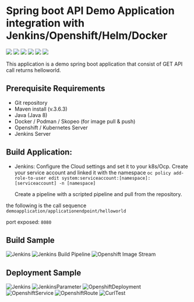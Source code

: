 # Spring boot API Demo Application integration with Jenkins/Openshift/Helm/Docker
![](https://www.grape.solutions/static/fdaa06e0ed083acefd8fdf3ffaa0eba5/22bfc/logo_springboot.webp) ![](https://alternative.me/media/256/openshift-icon-ggcdtcwm5g3svcon-c.png) ![](https://www.grape.solutions/static/2e9698cec0951428338ae2e09d5ae31e/22bfc/logo_docker.webp) ![](https://www.grape.solutions/static/eccd657cf639107f983fc8e1fd65df46/22bfc/logo_jenkins.webp) ![](https://images.crunchbase.com/image/upload/c_pad,h_170,w_170,f_auto,b_white,q_auto:eco,dpr_1/nexfmbpjgbgdyzn4cmyv) ![](https://res.cloudinary.com/canonical/image/fetch/f_auto,q_auto,fl_sanitize,w_60,h_60/https://dashboard.snapcraft.io/site_media/appmedia/2017/06/helm.png)

This application is a demo spring boot application that consist of GET API call returns helloworld.

## Prerequisite Requirements
- Git repository
- Maven install (v.3.6.3)
- Java (Java 8)
- Docker / Podman / Skopeo (for image pull & push)
- Openshift / Kubernetes Server
- Jenkins Server

## Build Application:
- Jenkins:
  Configure the Cloud settings and set it to your k8s/Ocp.
  Create your service account and linked it with the namespace
  `oc policy add-role-to-user edit system:serviceaccount:[namespace]:[serviceaccount] -n [namespace]`
  
  Create a pipeline with a scripted pipeline and pull from the repository.
  

the following is the call sequence 
`demoapplication/applicationendpoint/helloworld`

port exposed: `8080`

## Build Sample
![Jenkins](https://i.ibb.co/1KDY0YR/Screenshot-2024-04-18-160429.png)
![Jenkins Build Pipeline](https://i.ibb.co/WGgPCfM/Screenshot-2024-04-18-161737.png)
![Openshift Image Stream](https://i.ibb.co/VvNNkJc/Screenshot-2024-04-18-162002.png)

## Deployment Sample
![Jenkins](https://i.ibb.co/xssW1zZ/Screenshot-2024-04-18-162415.png)
![JenkinsParameter](https://i.ibb.co/Ct2mV58/Screenshot-2024-04-18-163213.png)
![OpenshiftDeployment](https://i.ibb.co/N6RK8Xr/Screenshot-2024-04-18-162623.png)
![OpenshiftService](https://i.ibb.co/xsVvhTT/Screenshot-2024-04-18-162719.png)
![OpenshiftRoute](https://i.ibb.co/s23JM1v/Screenshot-2024-04-18-162817.png)
![CurlTest](https://i.ibb.co/WHjTrHV/Screenshot-2024-04-18-162948.png)




